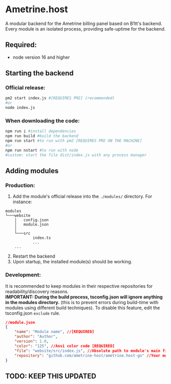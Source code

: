 # Ametrine.host
A modular backend for the Ametrine billing panel based on B1tt's backend.  
Every module is an isolated process, providing safe-uptime for the backend.

## Required:

- node version 16 and higher


## Starting the backend
### Official release:
```bash
pm2 start index.js #[REQUIRES PM2] (recommended)
#or
node index.js
```
### When downloading the code:
```bash
npm run i #install dependencies
npm run build #build the backend
npm run start #to run with pm2 [REQUIRES PM2 ON THE MACHINE]
#or
npm run nstart #to run with node
#custom: start the file dist/index.js with any process manager
```

## Adding modules

### Production:
1. Add the module's official release into the `./modules/` directory. For instance:
```
modules
└───website
    │   config.json
    │   module.json
    │
    └───src
            index.ts
            ...
    ...
```
2. Restart the backend
3. Upon startup, the installed module(s) should be working.

### Development:
It is recommended to keep modules in their respective repositories for readability/discovery reasons.  
**IMPORTANT: During the build process, tsconfig.json will ignore anything in the modules directory.** (this is to prevent errors during build-time with modules using different build techniques). To disable this feature, edit the tsconfig.json `exclude` rule.

```json
//module.json
{
    "name": "Module name", //[REQUIRED]
    "author": "Author",
    "version": 1.0,
    "color": "125", //Ansi color code [REQUIRED]
    "file": "website/src/index.js", //Absolute path to module's main file [REQUIRED]
    "repository": "github.com/ametrine-host/ametrine.host-go" //Your module's repository (optional)
}
```

## TODO: KEEP THIS UPDATED